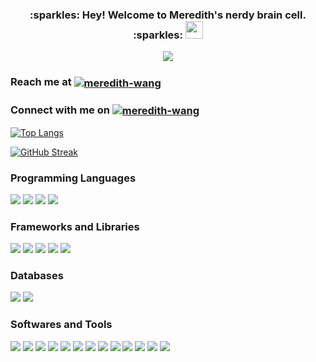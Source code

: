 <h3 align="center">
  :sparkles: Hey! Welcome to Meredith's nerdy brain cell. :sparkles:
  <img src="https://media.giphy.com/media/hvRJCLFzcasrR4ia7z/giphy.gif" width="28">
</h3>

<p align="center">
  <a href="https://github.com/DenverCoder1/readme-typing-svg"><img src="https://readme-typing-svg.herokuapp.com/?lines=International%20Artist%20and%20Professional%20Photographer;Independent%20Model%20and%20Designer;Aspiring%20Data%20Scientist;9%20Years%20of%20Photography%20Experience&font=Fira%20Code&center=true&width=840&height=45&color=f75c7e&vCenter=true&size=22"></a>
</p>



<h3 align="left">Reach me at   <a href=wang.meredith09@gmail.com target="blank"><img align="center" src="https://img.shields.io/badge/Gmail-blue?style=flat&logo=gmail&labelColor=white" alt="meredith-wang" /></a></h3>

<h3 align="left">Connect with me on   <a href="https://www.linkedin.com/in/m3redithw/" target="blank"><img align="center" src="https://img.shields.io/badge/LinkedIn-blue?style=flat&logo=linkedin&labelColor=black" alt="meredith-wang" /></a></h3>


[![Top Langs](https://github-readme-stats.vercel.app/api/top-langs/?username=m3redithw&hide=Jupyter&layout=compact&theme=dracula)](https://github.com/m3redithw)

[![GitHub Streak](https://github-readme-streak-stats.herokuapp.com/?user=m3redithw&theme=darcula)](https://git.io/streak-stats)

<!-- ![Meredith's GitHub stats](https://github-readme-stats.vercel.app/api?username=m3redithw&show_icons=true&theme=dracula) -->


<h3 align="left">Programming Languages</h3>

![](https://img.shields.io/badge/Code-JavaScript-informational?style=flat&logo=javascript&logoColor=white&color=2bbc8a) ![](https://img.shields.io/badge/Code-Python-informational?style=flat&logo=python&logoColor=white&color=2bbc8a) ![](https://img.shields.io/badge/Code-SQL-informational?style=flat&logo=database&logoColor=white&color=2bbc8a) ![](https://img.shields.io/badge/Code-Markdown-informational?style=flat&logo=markdown&logoColor=white&color=2bbc8a)

<h3 align="left">Frameworks and Libraries</h3>

![](https://img.shields.io/badge/Github-Actions-informational?style=flat&logo=github&logoColor=white&color=2bbc8a) ![](https://img.shields.io/badge/Library-NumPy-informational?style=flat&logo=numpy&logoColor=white&color=2bbc8a) ![](https://img.shields.io/badge/Library-matplotlab-informational?style=flat&logo=matplotlab&logoColor=white&color=2bbc8a) ![](https://img.shields.io/badge/Library-pandas-informational?style=flat&logo=pandas&logoColor=white&color=2bbc8a) ![](https://img.shields.io/badge/Library-Seaborn-informational?style=flat&logo=seaborn&logoColor=white&color=2bbc8a)

<h3 align="left">Databases</h3>

![](https://img.shields.io/badge/Database-MySQL-informational?style=flat&logo=mysql&logoColor=white&color=2bbc8a) ![](https://img.shields.io/badge/Database-SQLite-informational?style=flat&logo=SQLite&logoColor=white&color=2bbc8a)

<h3 align="left">Softwares and Tools</h3>

![](https://img.shields.io/badge/OS-Mac-informational?style=flat&logo=apple&logoColor=white&color=2bbc8a) ![](https://img.shields.io/badge/Editor-IntelliJ_IDEA-informational?style=flat&logo=intellij-idea&logoColor=white&color=2bbc8a) ![](https://img.shields.io/badge/Editor-Visual_Studio_Code-informational?style=flat&logo=visual-studio-code&logoColor=white&color=2bbc8a) ![](https://img.shields.io/badge/Tool-JupyterNotebook-informational?style=flat&logo=jupyter&logoColor=white&color=2bbc8a) ![](https://img.shields.io/badge/Software-DataBricks-informational?style=flat&logo=databricks&logoColor=white&color=2bbc8a) ![](https://img.shields.io/badge/Adobe%20Creative%20Cloud-DA1F26?style=flat&logo=Adobe%20Creative%20Cloud&logoColor=white) ![](https://img.shields.io/badge/Adobe%20Illustrator-FF9A00?style=flat&logo=adobe%20illustrator&logoColor=white) ![](https://img.shields.io/badge/Adobe%20InDesign-FF3366?style=flat&logo=Adobe%20InDesign&logoColor=white) ![](https://img.shields.io/badge/Adobe%20Lightroom-31A8FF?style=flat&logo=Adobe%20Lightroom&logoColor=white) ![](https://img.shields.io/badge/Adobe%20Photoshop-31A8FF?style=flat&logo=Adobe%20Photoshop&logoColor=black) ![](https://img.shields.io/badge/Adobe%20Premiere%20Pro-9999FF?style=flat&logo=Adobe%20Premiere%20Pro&logoColor=white) ![](https://img.shields.io/badge/Adobe%20XD-470137?style=flat&logo=Adobe%20XD&logoColor=#FF61F6) ![](https://img.shields.io/badge/Canva-%2300C4CC.svg?&style=flat&logo=Canva&logoColor=white)
